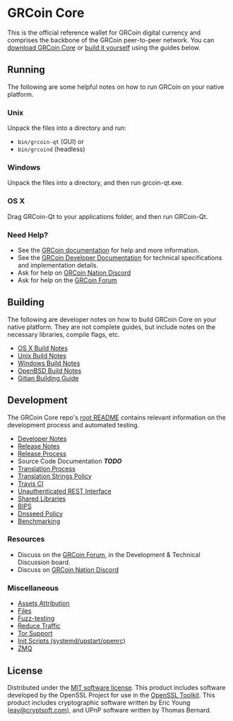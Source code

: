 # GRCoin Core

This is the official reference wallet for GRCoin digital currency and comprises the backbone of the GRCoin peer-to-peer network. You can [download GRCoin Core](https://www.grcoin.net/downloads/) or [build it yourself](#building) using the guides below.

## Running

The following are some helpful notes on how to run GRCoin on your native platform.

### Unix

Unpack the files into a directory and run:

-   `bin/grcoin-qt` (GUI) or
-   `bin/grcoind` (headless)

### Windows

Unpack the files into a directory, and then run grcoin-qt.exe.

### OS X

Drag GRCoin-Qt to your applications folder, and then run GRCoin-Qt.

### Need Help?

-   See the [GRCoin documentation](https://docs.grcoin.net)
    for help and more information.
-   See the [GRCoin Developer Documentation](https://grcoin-docs.github.io/)
    for technical specifications and implementation details.
-   Ask for help on [GRCoin Nation Discord](http://grcoinchat.org)
-   Ask for help on the [GRCoin Forum](https://grcoin.net/forum)

## Building

The following are developer notes on how to build GRCoin Core on your native platform. They are not complete guides, but include notes on the necessary libraries, compile flags, etc.

-   [OS X Build Notes](build-osx.md)
-   [Unix Build Notes](build-unix.md)
-   [Windows Build Notes](build-windows.md)
-   [OpenBSD Build Notes](build-openbsd.md)
-   [Gitian Building Guide](gitian-building.md)

## Development

The GRCoin Core repo's [root README](/README.md) contains relevant information on the development process and automated testing.

-   [Developer Notes](developer-notes.md)
-   [Release Notes](release-notes.md)
-   [Release Process](release-process.md)
-   Source Code Documentation **_TODO_**
-   [Translation Process](translation_process.md)
-   [Translation Strings Policy](translation_strings_policy.md)
-   [Travis CI](travis-ci.md)
-   [Unauthenticated REST Interface](REST-interface.md)
-   [Shared Libraries](shared-libraries.md)
-   [BIPS](bips.md)
-   [Dnsseed Policy](dnsseed-policy.md)
-   [Benchmarking](benchmarking.md)

### Resources

-   Discuss on the [GRCoin Forum](https://grcoin.net/forum), in the Development & Technical Discussion board.
-   Discuss on [GRCoin Nation Discord](http://grcoinchat.org)

### Miscellaneous

-   [Assets Attribution](assets-attribution.md)
-   [Files](files.md)
-   [Fuzz-testing](fuzzing.md)
-   [Reduce Traffic](reduce-traffic.md)
-   [Tor Support](tor.md)
-   [Init Scripts (systemd/upstart/openrc)](init.md)
-   [ZMQ](zmq.md)

## License

Distributed under the [MIT software license](/COPYING).
This product includes software developed by the OpenSSL Project for use in the [OpenSSL Toolkit](https://www.openssl.org/). This product includes
cryptographic software written by Eric Young ([eay@cryptsoft.com](mailto:eay@cryptsoft.com)), and UPnP software written by Thomas Bernard.

